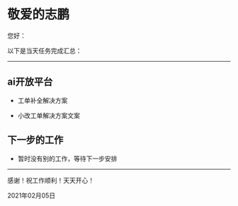 # 敬爱的志鹏

您好：

以下是当天任务完成汇总：

---

## ai开放平台

- 工单补全解决方案

- 小改工单解决方案文案

## 下一步的工作

- 暂时没有别的工作，等待下一步安排

---
感谢！祝工作顺利！天天开心！

2021年02月05日
